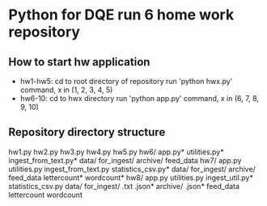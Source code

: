 # Python for DQE run 6 home work repository

## How to start hw application

- hw1-hw5: 
cd to root directory of repository
run 'python hwx.py' command, x in (1, 2, 3, 4, 5)
- hw6-10:
cd to hwx directory
run 'python app.py' command, x in (6, 7, 8, 9, 10)


## Repository directory structure
<!-- language: lang-none -->
hw1.py
hw2.py
hw3.py
hw4.py
hw5.py
hw6/
   app.py*
   utilities.py*
   ingest_from_text.py*
   data/
       for_ingest/
       archive/
       feed_data
hw7/
   app.py
   utilities.py
   ingest_from_text.py
   statistics_csv.py*
   data/
       for_ingest/
       archive/
       feed_data
       lettercount*
       wordcount*
hw8/
   app.py
   utilities.py
   ingest_util.py*
   statistics_csv.py
   data/
       for_ingest/
           .txt
           .json*
       archive/
           <date>.json*
       feed_data
       lettercount
       wordcount

       
